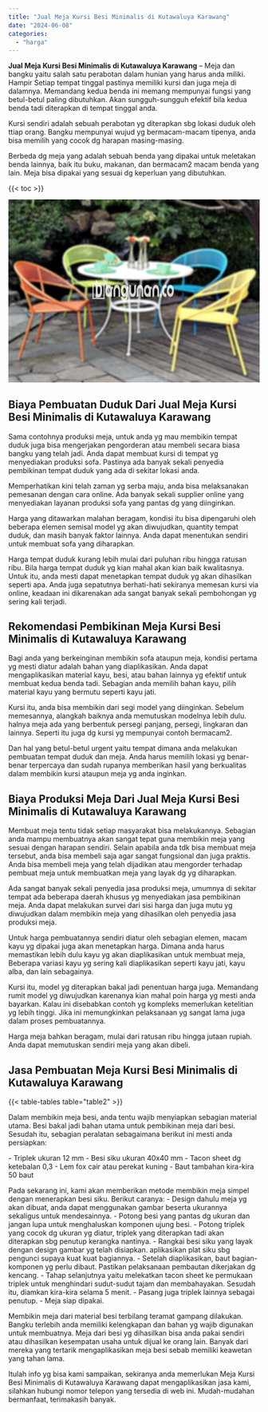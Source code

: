 ```yaml
---
title: "Jual Meja Kursi Besi Minimalis di Kutawaluya Karawang"
date: "2024-06-08"
categories: 
  - "harga"
---
```


**Jual Meja Kursi Besi Minimalis di Kutawaluya Karawang** – Meja dan bangku yaitu salah satu perabotan dalam hunian yang harus anda miliki. Hampir Setiap tempat tinggal pastinya memiliki kursi dan juga meja di dalamnya. Memandang kedua benda ini memang mempunyai fungsi yang betul-betul paling dibutuhkan. Akan sungguh-sungguh efektif bila kedua benda tadi diterapkan di tempat tinggal anda.

Kursi sendiri adalah sebuah perabotan yg diterapkan sbg lokasi duduk oleh ttiap orang. Bangku mempunyai wujud yg bermacam-macam tipenya, anda bisa memilih yang cocok dg harapan masing-masing.

Berbeda dg meja yang adalah sebuah benda yang dipakai untuk meletakan benda lainnya, baik itu buku, makanan, dan bermacam2 macam benda yang lain. Meja bisa dipakai yang sesuai dg keperluan yang dibutuhkan.

{{< toc >}}

![Jual Meja Kursi Besi Minimalis di Kutawaluya Karawang](/images/jual-meja-besi-murah33.png)

## Biaya Pembuatan Duduk Dari Jual Meja Kursi Besi Minimalis di Kutawaluya Karawang

Sama contohnya produksi meja, untuk anda yg mau membikin tempat duduk juga bisa mengerjakan pengorderan atau membeli secara biasa bangku yang telah jadi. Anda dapat membuat kursi di tempat yg menyediakan produksi sofa. Pastinya ada banyak sekali penyedia pembikinan tempat duduk yang ada di sekitar lokasi anda.

Memperhatikan kini telah zaman yg serba maju, anda bisa melaksanakan pemesanan dengan cara online. Ada banyak sekali supplier online yang menyediakan layanan produksi sofa yang pantas dg yang diinginkan.

Harga yang ditawarkan malahan beragam, kondisi itu bisa dipengaruhi oleh beberapa elemen semisal model yg akan diwujudkan, quantity tempat duduk, dan masih banyak faktor lainnya. Anda dapat menentukan sendiri untuk membuat sofa yang diharapkan.

Harga tempat duduk kurang lebih mulai dari puluhan ribu hingga ratusan ribu. Bila harga tempat duduk yg kian mahal akan kian baik kwalitasnya. Untuk itu, anda mesti dapat menetapkan tempat duduk yg akan dihasilkan seperti apa. Anda juga sepatutnya berhati-hati sekiranya memesan kursi via online, keadaan ini dikarenakan ada sangat banyak sekali pembohongan yg sering kali terjadi.

## Rekomendasi Pembikinan Meja Kursi Besi Minimalis di Kutawaluya Karawang

Bagi anda yang berkeinginan membikin sofa ataupun meja, kondisi pertama yg mesti diatur adalah bahan yang diaplikasikan. Anda dapat mengaplikasikan material kayu, besi, atau bahan lainnya yg efektif untuk membuat kedua benda tadi. Sebagian anda memilih bahan kayu, pilih material kayu yang bermutu seperti kayu jati.

Kursi itu, anda bisa membikin dari segi model yang diinginkan. Sebelum memesannya, alangkah baiknya anda memutuskan modelnya lebih dulu. halnya meja ada yang berbentuk persegi panjang, persegi, lingkaran dan lainnya. Seperti itu juga dg kursi yg mempunyai contoh bermacam2.

Dan hal yang betul-betul urgent yaitu tempat dimana anda melakukan pembuatan tempat duduk dan meja. Anda harus memilih lokasi yg benar-benar terpercaya dan sudah rupanya memberikan hasil yang berkualitas dalam membikin kursi ataupun meja yg anda inginkan.

## Biaya Produksi Meja Dari Jual Meja Kursi Besi Minimalis di Kutawaluya Karawang

Membuat meja tentu tidak setiap masyarakat bisa melakukannya. Sebagian anda mampu membuatnya akan sangat tepat guna membikin meja yang sesuai dengan harapan sendiri. Selain apabila anda tdk bisa membuat meja tersebut, anda bisa membeli saja agar sangat fungsional dan juga praktis. Anda bisa membeli meja yang telah dijadikan atau mengorder terhadap pembuat meja untuk membuatkan meja yang layak dg yg diharapkan.

Ada sangat banyak sekali penyedia jasa produksi meja, umumnya di sekitar tempat ada beberapa daerah khusus yg menyediakan jasa pembikinan meja. Anda dapat melakukan survei dari sisi harga dan juga mutu yg diwujudkan dalam membikin meja yang dihasilkan oleh penyedia jasa produksi meja.

Untuk harga pembuatannya sendiri diatur oleh sebagian elemen, macam kayu yg dipakai juga akan menetapkan harga. Dimana anda harus memastikan lebih dulu kayu yg akan diaplikasikan untuk membuat meja, Beberapa variasi kayu yg sering kali diaplikasikan seperti kayu jati, kayu alba, dan lain sebagainya.

Kursi itu, model yg diterapkan bakal jadi penentuan harga juga. Memandang rumit model yg diwujudkan karenanya kian mahal poin harga yg mesti anda bayarkan. Kalau ini disebabkan contoh yg kompleks memerlukan ketelitian yg lebih tinggi. Jika ini memungkinkan pelaksanaan yg sangat lama juga dalam proses pembuatannya.

Harga meja bahkan beragam, mulai dari ratusan ribu hingga jutaan rupiah. Anda dapat memutuskan sendiri meja yang akan dibeli.

## Jasa Pembuatan Meja Kursi Besi Minimalis di Kutawaluya Karawang

{{< table-tables table="table2" >}}

Dalam membikin meja besi, anda tentu wajib menyiapkan sebagian material utama. Besi bakal jadi bahan utama untuk pembikinan meja dari besi. Sesudah itu, sebagian peralatan sebagaimana berikut ini mesti anda persiapkan:

\- Triplek ukuran 12 mm - Besi siku ukuran 40x40 mm - Tacon sheet dg ketebalan 0,3 - Lem fox cair atau perekat kuning - Baut tambahan kira-kira 50 baut

Pada sekarang ini, kami akan memberikan metode membikin meja simpel dengan menerapkan besi siku. Berikut caranya: - Design dahulu meja yg akan dibuat, anda dapat menggunakan gambar beserta ukurannya sekaligus untuk mendesainnya. - Potong besi yang pantas dg ukuran dan jangan lupa untuk menghaluskan komponen ujung besi. - Potong triplek yang cocok dg ukuran yg diatur, triplek yang diterapkan tadi akan diterapkan sbg penutup kerangka nantinya. - Rangkai besi siku yang layak dengan design gambar yg telah disiapkan. aplikasikan plat siku sbg pengunci supaya kuat kuat bagiannya. - Setelah diaplikasikan, baut bagian-komponen yg perlu dibaut. Pastikan pelaksanaan pembautan dikerjakan dg kencang. - Tahap selanjutnya yaitu melekatkan tacon sheet ke permukaan triplek untuk menghindari sudut-sudut tajam dan membahayakan. Sesudah itu, diamkan kira-kira selama 5 menit. - Pasang juga triplek lainnya sebagai penutup. - Meja siap dipakai.

Membikin meja dari material besi terbilang teramat gampang dilakukan. Bangku terlebih anda memiliki kelengkapan dan bahan yg wajib digunakan untuk membuatnya. Meja dari besi yg dihasilkan bisa anda pakai sendiri atau dihasilkan kesempatan usaha untuk dijual ke orang lain. Banyak dari mereka yang tertarik mengaplikasikan meja besi sebab memiliki keawetan yang tahan lama.

Itulah info yg bisa kami sampaikan, sekiranya anda memerlukan Meja Kursi Besi Minimalis di Kutawaluya Karawang dapat mengaplikasikan jasa kami, silahkan hubungi nomor telepon yang tersedia di web ini. Mudah-mudahan bermanfaat, terimakasih banyak.
